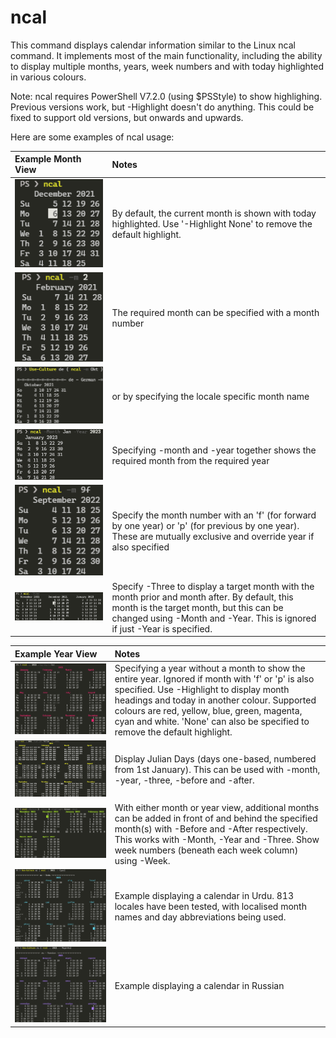 # ncal

This command displays calendar information similar to the Linux ncal command. It implements most of the main functionality, including the ability to display multiple months, years, week numbers and with today highlighted in various colours.

Note: ncal requires PowerShell V7.2.0 (using $PSStyle) to show highlighing. Previous versions work, but -Highlight doesn't do anything. This could be fixed to support old versions, but onwards and upwards.

Here are some examples of ncal usage:

Example Month View | Notes
:--- | :---
![](/images/2021-12-06-095419.png) | By default, the current month is shown with today highlighted. Use '-Highlight None' to remove the default highlight.
![](/images/2021-12-06-095452.png) | The required month can be specified with a month number
![](/images/2021-12-06-095525.png) | or by specifying the locale specific month name
![](/images/2021-12-06-095624.png) | Specifying -month and -year together shows the required month from the required year
![](/images/2021-12-06-095829.png) | Specify the month number with an 'f' (for forward by one year) or 'p' (for previous by one year). These are mutually exclusive and override year if also specified
![](/images/2021-12-06-112934.png) | Specify -Three to display a target month with the month prior and month after. By default, this month is the target month, but this can be changed using -Month and -Year. This is ignored if just -Year is specified.


Example Year View | Notes
:--- | :---
![](/images/2021-12-06-095702.png) | Specifying a year without a month to show the entire year. Ignored if month with 'f' or 'p' is also specified. Use -Highlight to display month headings and today in another colour. Supported colours are red, yellow, blue, green, magenta, cyan and white. 'None' can also be specified to remove the default highlight.
![](/images/2021-12-06-095735.png) | Display Julian Days (days one-based, numbered from 1st January). This can be used with -month, -year, -three, -before and -after.
![](/images/2021-12-06-095927.png) | With either month or year view, additional months can be added in front of and behind the specified month(s) with -Before and -After respectively. This works with -Month, -Year and -Three. Show week numbers (beneath each week column) using -Week.
![](/images/2021-12-06-100948.png) | Example displaying a calendar in Urdu. 813 locales have been tested, with localised month names and day abbreviations being used. 
![](/images/2021-12-06-101044.png) | Example displaying a calendar in Russian
